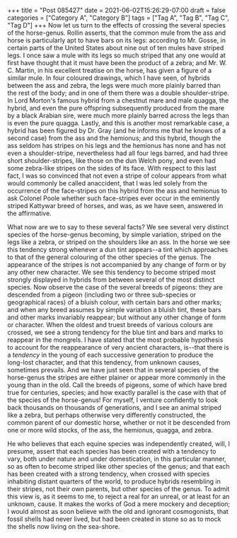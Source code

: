 +++
title = "Post 085427"
date = 2021-06-02T15:26:29-07:00
draft = false
categories = ["Category A", "Category B"]
tags = ["Tag A", "Tag B", "Tag C", "Tag D"]
+++
Now let us turn to the effects of crossing the several species of the horse-genus. Rollin asserts, that the common mule from the ass and horse is particularly apt to have bars on its legs: according to Mr. Gosse, in certain parts of the United States about nine out of ten mules have striped legs. I once saw a mule with its legs so much striped that any one would at first have thought that it must have been the product of a zebra; and Mr. W. C. Martin, in his excellent treatise on the horse, has given a figure of a similar mule. In four coloured drawings, which I have seen, of hybrids between the ass and zebra, the legs were much more plainly barred than the rest of the body; and in one of them there was a double shoulder-stripe. In Lord Morton's famous hybrid from a chestnut mare and male quagga, the hybrid, and even the pure offspring subsequently produced from the mare by a black Arabian sire, were much more plainly barred across the legs than is even the pure quagga. Lastly, and this is another most remarkable case, a hybrid has been figured by Dr. Gray (and he informs me that he knows of a second case) from the ass and the hemionus; and this hybrid, though the ass seldom has stripes on his legs and the hemionus has none and has not even a shoulder-stripe, nevertheless had all four legs barred, and had three short shoulder-stripes, like those on the dun Welch pony, and even had some zebra-like stripes on the sides of its face. With respect to this last fact, I was so convinced that not even a stripe of colour appears from what would commonly be called anaccident, that I was led solely from the occurrence of the face-stripes on this hybrid from the ass and hemionus to ask Colonel Poole whether such face-stripes ever occur in the eminently striped Kattywar breed of horses, and was, as we have seen, answered in the affirmative.

What now are we to say to these several facts? We see several very distinct species of the horse-genus becoming, by simple variation, striped on the legs like a zebra, or striped on the shoulders like an ass. In the horse we see this tendency strong whenever a dun tint appears--a tint which approaches to that of the general colouring of the other species of the genus. The appearance of the stripes is not accompanied by any change of form or by any other new character. We see this tendency to become striped most strongly displayed in hybrids from between several of the most distinct species. Now observe the case of the several breeds of pigeons: they are descended from a pigeon (including two or three sub-species or geographical races) of a bluish colour, with certain bars and other marks; and when any breed assumes by simple variation a bluish tint, these bars and other marks invariably reappear; but without any other change of form or character. When the oldest and truest breeds of various colours are crossed, we see a strong tendency for the blue tint and bars and marks to reappear in the mongrels. I have stated that the most probable hypothesis to account for the reappearance of very ancient characters, is--that there is a _tendency_ in the young of each successive generation to produce the long-lost character, and that this tendency, from unknown causes, sometimes prevails. And we have just seen that in several species of the horse-genus the stripes are either plainer or appear more commonly in the young than in the old. Call the breeds of pigeons, some of which have bred true for centuries, species; and how exactly parallel is the case with that of the species of the horse-genus! For myself, I venture confidently to look back thousands on thousands of generations, and I see an animal striped like a zebra, but perhaps otherwise very differently constructed, the common parent of our domestic horse, whether or not it be descended from one or more wild stocks, of the ass, the hemionus, quagga, and zebra.

He who believes that each equine species was independently created, will, I presume, assert that each species has been created with a tendency to vary, both under nature and under domestication, in this particular manner, so as often to become striped like other species of the genus; and that each has been created with a strong tendency, when crossed with species inhabiting distant quarters of the world, to produce hybrids resembling in their stripes, not their own parents, but other species of the genus. To admit this view is, as it seems to me, to reject a real for an unreal, or at least for an unknown, cause. It makes the works of God a mere mockery and deception; I would almost as soon believe with the old and ignorant cosmogonists, that fossil shells had never lived, but had been created in stone so as to mock the shells now living on the sea-shore.
